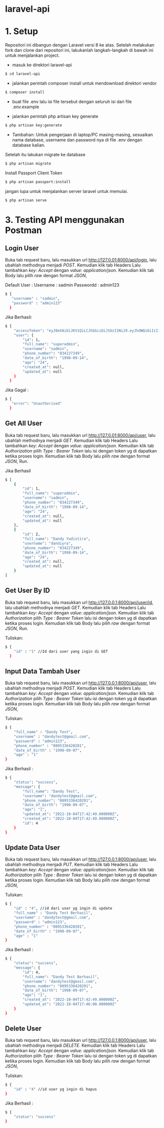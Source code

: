 # laravel-api
 
# 1. Setup
Repositori ini dibangun dengan Laravel versi 8 ke atas. Setelah melakukan fork dan clone dari repositori ini, lakukanlah langkah-langkah di bawah ini untuk menjalankan project. 

* masuk ke direktori laravel-api
```bash
$ cd laravel-api
```
* jalankan perintah composer install untuk mendownload direktori vendor
```bash
$ composer install
```
* buat file .env lalu isi file tersebut dengan seluruh isi dari file .env.example

* jalankan perintah php artisan key generate
```bash
$ php artisan key:generate
```

* Tambahan: Untuk pengerjaan di laptop/PC masing-masing, sesuaikan nama database, username dan password nya di file .env dengan database kalian. 

Setelah itu lakukan migrate ke database
```bash
$ php artisan migrate
```
Install Passport Client Token
```bash
$ php artisan passport:install
```

jangan lupa untuk menjalankan server laravel untuk memulai.
```bash
$ php artisan serve
```

# 3. Testing API menggunakan Postman

## Login User
Buka tab request baru, lalu masukkan url http://127.0.01:8000/api/login, lalu ubahlah methodnya menjadi *POST*. Kemudian klik tab Headers Lalu tambahkan *key: Accept* dengan *value: application/json*. Kemudian klik tab Body lalu pilih *raw* dengan format *JSON*,

Default User :
Username    : sadmin
Passwordd   : admin123
```bash
$ {
   "username" : "sadmin",
   "password" : "admin123"
  }
```
Jika Berhasil:
```bash
$ {
    "accessToken": "eyJ0eXAiOiJKV1QiLCJhbGciOiJSUzI1NiJ9.eyJhdWQiOiIzIiwianRpIjoiYzBiODdjNTlkMTY2MmU2NTdmYjY2YzZjN2M2N2ZjZTk0ZWEwOGM4YmUzZjQ2MTY1Njc0MDZkMDU5MzQwMzZlMzU5NmY3OTFkYTcwOWU3MTYiLCJpYXQiOjE2NjQ5MDM4OTEuMTc4NTkzLCJuYmYiOjE2NjQ5MDM4OTEuMTc4NTk2LCJleHAiOjE2ODA2Mjg2OTEuMTY5MTUsInN1YiI6IjEiLCJzY29wZXMiOltdfQ.rpgc-W31xfHrz8v_nWwyA-qK5D6zxuojtUrOagDrzCxxAvMEhToRaFyzts1uK8eEsixHXSPrMQHHUzp5QOtDicQDLO-AFlMUKdx3Vp19YK4hMF82LhjUMVaW8iaYr9TRJGUMhrFI_gnqpI-AfqWIcUpYhS-jKyEyfaR5SOOcNTBlArEfjcKJ4GCQ8M92m4wf_mg1hC2H1A0lpCZjvURPpeMJCM0StSai3lDjIKRVJ52WNPC9fxrnNjrpfCZG6VU6tzdMfpv3vAC3IYmgAzlFFgeM4OsGxkSH6ppG11va1T6v4X9CEL84bvKGivm5O_f-CL3ama4M0ZgxJ3VMDZYasSGdc8bkDQ7ijEd80-xqi1DHZ91Uk0g7ZT_flMQxe-aEDe8ZVkyVzOQh3A7YTFTNSnKG02trY-q2ojIenNp1x3mWEfCjWOoFcN0wQwfohBrdSCVmQfBi_ki2p40lgxl-ouqp46hhxdBHeZC1aSXISRu_rJGH7wDa0ci7x2B6wFeml1_pJBSPygN_rVcxID7pDvIiy7AWNWNDS8d-4QIV42ucCbG2nYnGwvnPJT5MwzE21hNIGEWwNKJmeq477tAuOZsDpU5z2FcTMxSTaPSh4awzk-1jdo4zeQZBuISMRFvBaWyR59zz90GTgaUePUhDcx_yOqf0nkRkoe53HdSxmnY",
    "user": {
        "id": 1,
        "full_name": "superadmin",
        "username": "sadmin",
        "phone_number": "834227349",
        "date_of_birth": "1998-09-14",
        "age": "24",
        "created_at": null,
        "updated_at": null
    }
  }
```
Jika Gagal :
```bash
$ {
   "error": "Unauthorised"
  }
```
## Get All User
Buka tab request baru, lalu masukkan url http://127.0.01:8000/api/user, lalu ubahlah methodnya menjadi *GET*. Kemudian klik tab Headers Lalu tambahkan *key: Accept* dengan *value: application/json*. Kemudian klik tab *Authorization* pilih *Type : Bearer Token* lalu isi dengan token yg di dapatkan ketika proses login. Kemudian klik tab Body lalu pilih *raw* dengan format *JSON*, Run.

Jika Berhasil
```bash
$ [
    {
        "id": 1,
        "full_name": "superadmin",
        "username": "sadmin",
        "phone_number": "834227349",
        "date_of_birth": "1998-09-14",
        "age": "24",
        "created_at": null,
        "updated_at": null
    },
    {
        "id": 2,
        "full_name": "Dandy Yudistira",
        "username": "dandiyra",
        "phone_number": "834227349",
        "date_of_birth": "1998-09-14",
        "age": "24",
        "created_at": null,
        "updated_at": null
    }
]
```

## Get User By ID
Buka tab request baru, lalu masukkan url http://127.0.0.1:8000/api/user/id, lalu ubahlah methodnya menjadi *GET*. Kemudian klik tab Headers Lalu tambahkan *key: Accept* dengan *value: application/json*. Kemudian klik tab *Authorization* pilih *Type : Bearer Token* lalu isi dengan token yg di dapatkan ketika proses login. Kemudian klik tab Body lalu pilih *raw* dengan format *JSON*, Run.

Tuliskan: 
```bash
$ {
    "id" : "1" //Id dari user yang ingin di GET
  }
```

## Input Data Tambah User
Buka tab request baru, lalu masukkan url http://127.0.0.1:8000/api/user, lalu ubahlah methodnya menjadi *POST*. Kemudian klik tab Headers Lalu tambahkan *key: Accept* dengan *value: application/json*. Kemudian klik tab *Authorization* pilih *Type : Bearer Token* lalu isi dengan token yg di dapatkan ketika proses login. Kemudian klik tab Body lalu pilih *raw* dengan format *JSON*, 

Tuliskan:
```bash
$ {
    "full_name" : "Dandy Test",
    "username" : "dandytest@gmail.com",
    "password" : "admin123",
    "phone_number" : "0895336420201",
    "date_of_birth" : "1998-09-07",
    "age" : "1"
}
```
Jika Berhasil : 
```bash
$ {
    "status": "success",
    "message": {
        "full_name": "Dandy Test",
        "username": "dandytest@gmail.com",
        "phone_number": "0895336420201",
        "date_of_birth": "1998-09-07",
        "age": "1",
        "updated_at": "2022-10-04T17:42:49.000000Z",
        "created_at": "2022-10-04T17:42:49.000000Z",
        "id": 4
    }
}
```
## Update Data User
Buka tab request baru, lalu masukkan url http://127.0.0.1:8000/api/user, lalu ubahlah methodnya menjadi *PUT*. Kemudian klik tab Headers Lalu tambahkan *key: Accept* dengan *value: application/json*. Kemudian klik tab *Authorization* pilih *Type : Bearer Token* lalu isi dengan token yg di dapatkan ketika proses login. Kemudian klik tab Body lalu pilih *raw* dengan format *JSON*,

Tuliskan: 
```bash
$ {
    "id" : "4", //id dari user yg ingin di update
    "full_name" : "Dandy Test Berhasil",
    "username" : "dandytest@gmail.com",
    "password" : "admin123",
    "phone_number" : "0895336420201",
    "date_of_birth" : "1998-09-07",
    "age" : "1"
}
```
Jika Berhasil : 
```bash
$ {
    "status": "success",
    "message": {
        "id": 4,
        "full_name": "Dandy Test Berhasil",
        "username": "dandytest@gmail.com",
        "phone_number": "0895336420201",
        "date_of_birth": "1998-09-07",
        "age": "1",
        "created_at": "2022-10-04T17:42:49.000000Z",
        "updated_at": "2022-10-04T17:46:00.000000Z"
    }
}
```
## Delete User
Buka tab request baru, lalu masukkan url http://127.0.0.1:8000/api/user, lalu ubahlah methodnya menjadi *DELETE*. Kemudian klik tab Headers Lalu tambahkan *key: Accept* dengan *value: application/json*. Kemudian klik tab *Authorization* pilih *Type : Bearer Token* lalu isi dengan token yg di dapatkan ketika proses login. Kemudian klik tab Body lalu pilih *raw* dengan format *JSON*,

Tuliskan: 
```bash
$ {
    "id" : "4" //id user yg ingin di hapus
}
```

Jika Berhasil : 
```bash
$ {
    "status": "success"
}
```
